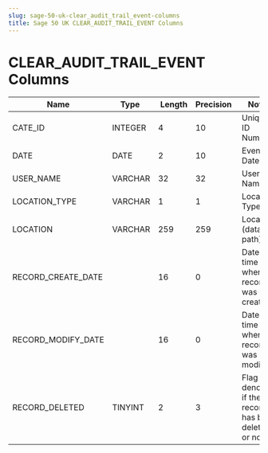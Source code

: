 ```yaml
---
slug: sage-50-uk-clear_audit_trail_event-columns
title: Sage 50 UK CLEAR_AUDIT_TRAIL_EVENT Columns
---
```

# CLEAR_AUDIT_TRAIL_EVENT Columns

| Name | Type  |  Length | Precision  |  Notes  | Example |
| --- | --- | --- | --- | --- | --- |
| CATE_ID | INTEGER | 4 | 10 | Unique ID Number |  |
| DATE | DATE | 2 | 10 | Event Date |  |
| USER_NAME | VARCHAR | 32 | 32 | User Name |  |
| LOCATION_TYPE | VARCHAR | 1 | 1 | Location Type |  |
| LOCATION | VARCHAR | 259 | 259 | Location (data path) |  |
| RECORD_CREATE_DATE |  | 16 | 0 | Date and time when the record was created. |  |
| RECORD_MODIFY_DATE |  | 16 | 0 | Date and time when the record was modified. |  |
| RECORD_DELETED | TINYINT | 2 | 3 | Flag denoting if the record has been deleted or not. |  |
